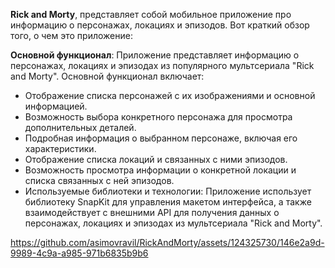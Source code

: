 **Rick and Morty**, представляет собой мобильное приложение про информацию о персонажах, локациях и эпизодов. Вот краткий обзор того, о чем это приложение:

**Основной функционал**: Приложение представляет информацию о персонажах, локациях и эпизодах из популярного мультсериала "Rick and Morty". Основной функционал включает:

- Отображение списка персонажей с их изображениями и основной информацией.
- Возможность выбора конкретного персонажа для просмотра дополнительных деталей.
- Подробная информация о выбранном персонаже, включая его характеристики.
- Отображение списка локаций и связанных с ними эпизодов.
- Возможность просмотра информации о конкретной локации и списка связанных с ней эпизодов.
- Используемые библиотеки и технологии: Приложение использует библиотеку SnapKit для управления макетом интерфейса, а также взаимодействует с внешними API для получения данных о персонажах, локациях и эпизодах из мультсериала "Rick and Morty".

https://github.com/asimovravil/RickAndMorty/assets/124325730/146e2a9d-9989-4c9a-a985-971b6835b9b6


